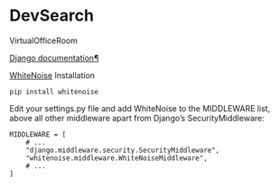 # DevSearch
VirtualOfficeRoom


[Django documentation¶](https://docs.djangoproject.com/en/4.0/)



[WhiteNoise](http://whitenoise.evans.io/en/stable/)
Installation

```pip install whitenoise```

Edit your settings.py file and add WhiteNoise to the MIDDLEWARE list, above all other middleware apart from Django’s SecurityMiddleware:
```
MIDDLEWARE = [
    # ...
    "django.middleware.security.SecurityMiddleware",
    "whitenoise.middleware.WhiteNoiseMiddleware",
    # ...
]
```
